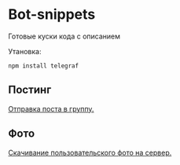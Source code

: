 # Bot-snippets
Готовые куски кода с описанием

Утановка:
```
npm install telegraf
```

## Постинг

[Отправка поста в группу.](snippets/postin_in_group.js)

## Фото

[Скачивание пользовательского фото на сервер.](snippets/download_photo.js)